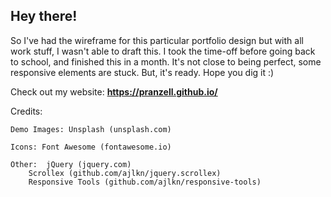 ## Hey there! ##

So I've had the wireframe for this particular portfolio design but with all work stuff, I wasn't able to draft this. I took the time-off before going back to school, and finished this in a month. It's not close to being perfect, some responsive elements are stuck. But, it's ready. Hope you dig it :)

Check out my website: **https://pranzell.github.io/**

Credits:

	Demo Images: Unsplash (unsplash.com)

	Icons: Font Awesome (fontawesome.io)

	Other:  jQuery (jquery.com)
		Scrollex (github.com/ajlkn/jquery.scrollex)
		Responsive Tools (github.com/ajlkn/responsive-tools)
		

